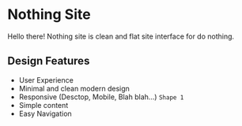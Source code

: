 # Nothing Site

Hello there! Nothing site is clean and flat site interface for do nothing.

## Design Features

* User Experience
* Minimal and clean modern design
* Responsive (Desctop, Mobile, Blah blah...) ` Shape 1 `
* Simple content
* Easy Navigation